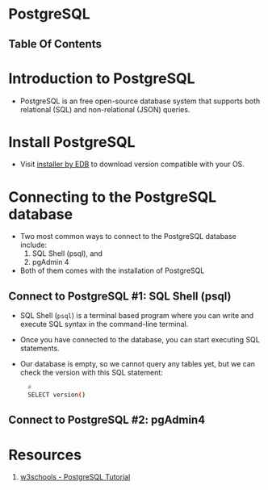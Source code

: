 # PostgreSQL

## Table Of Contents

# Introduction to PostgreSQL

- PostgreSQL is an free open-source database system that supports both relational (SQL) and non-relational (JSON) queries.

# Install PostgreSQL

- Visit [installer by EDB](https://www.enterprisedb.com/downloads/postgres-postgresql-downloads) to download version compatible with your OS.

# Connecting to the PostgreSQL database

- Two most common ways to connect to the PostgreSQL database include:
  1. SQL Shell (psql), and
  2. pgAdmin 4
- Both of them comes with the installation of PostgreSQL

## Connect to PostgreSQL #1: SQL Shell (psql)

- SQL Shell (`psql`) is a terminal based program where you can write and execute SQL syntax in the command-line terminal.
- Once you have connected to the database, you can start executing SQL statements.
- Our database is empty, so we cannot query any tables yet, but we can check the version with this SQL statement:

  ```sh
    #
    SELECT version()
  ```

## Connect to PostgreSQL #2: pgAdmin4

# Resources

1. [w3schools - PostgreSQL Tutorial](https://www.w3schools.com/postgresql/postgresql_intro.php)
